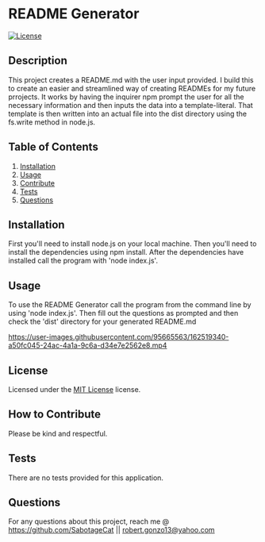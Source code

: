 # README Generator
  [![License](https://img.shields.io/badge/License-MIT%20License-green)](#license)

  ## Description

  This project creates a README.md with the user input provided. I build this to create an easier and streamlined way of creating READMEs for my future prrojects. It works by having the inquirer npm prompt the user for all the necessary information and then inputs the data into a template-literal. That template is then written into an actual file into the dist directory using the fs.write method in node.js.

  ## Table of Contents
  1. [Installation](#installation)
  2. [Usage](#usage)
  3. [Contribute](#contributions)
  4. [Tests](#tests)
  5. [Questions](#questions)

  <a name='installation'></a>
  ## Installation

  First you'll need to install node.js on your local machine. Then you'll need to install the dependencies using npm install. After the dependencies have installed call the program with 'node index.js'.
  <a name='usage'></a>
  ## Usage

  To use the README Generator call the program from the command line by using 'node index.js'. Then fill out the questions as prompted and then check the 'dist' directory for your generated README.md

https://user-images.githubusercontent.com/95665563/162519340-a50fc045-24ac-4a1a-9c6a-d34e7e2562e8.mp4
  
  <a name='license'></a>
  ## License

  Licensed under the [MIT License](https://choosealicense.com/licenses/mit/) license.
    
  <a name='contributions'></a>
  ## How to Contribute

  Please be kind and respectful.
  <a name='tests'></a>
  ## Tests

  There are no tests provided for this application.
  <a name='questions'></a>
  ## Questions

  For any questions about this project, reach me @ https://github.com/SabotageCat || robert.gonzo13@yahoo.com

  
